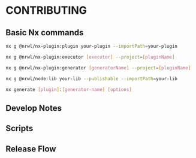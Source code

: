 # CONTRIBUTING

## Basic Nx commands

```bash
nx g @nrwl/nx-plugin:plugin your-plugin --importPath=your-plugin

nx g @nrwl/nx-plugin:executor [executor] --project=[pluginName]

nx g @nrwl/nx-plugin:generator [generatorName] --project=[pluginName]

nx g @nrwl/node:lib your-lib --publishable --importPath=your-lib

nx generate [plugin]:[generator-name] [options]
```

## Develop Notes

## Scripts

## Release Flow
